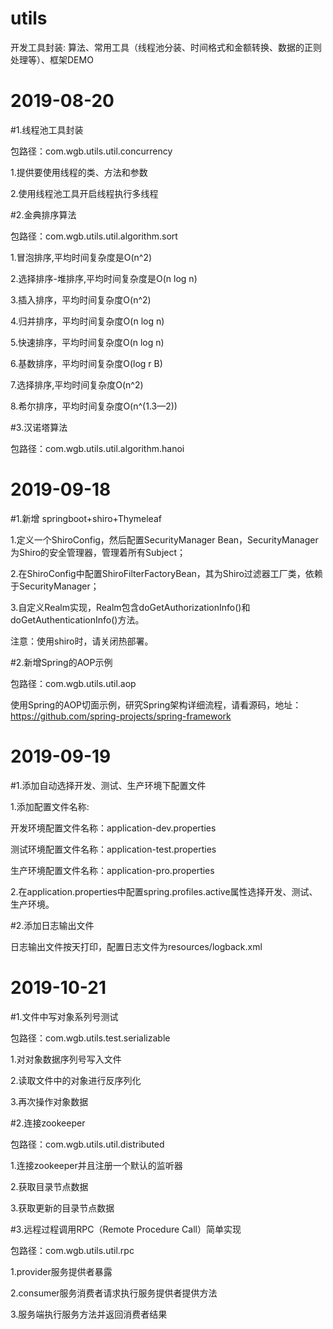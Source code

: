 # utils
开发工具封装:
算法、常用工具（线程池分装、时间格式和金额转换、数据的正则处理等）、框架DEMO

# 2019-08-20
#1.线程池工具封装

包路径：com.wgb.utils.util.concurrency

1.提供要使用线程的类、方法和参数

2.使用线程池工具开启线程执行多线程

#2.金典排序算法

包路径：com.wgb.utils.util.algorithm.sort

1.冒泡排序,平均时间复杂度是O(n^2)

2.选择排序-堆排序,平均时间复杂度是O(n log n)

3.插入排序，平均时间复杂度O(n^2)

4.归并排序，平均时间复杂度O(n log n)

5.快速排序，平均时间复杂度O(n log n)

6.基数排序，平均时间复杂度O(log r B)

7.选择排序,平均时间复杂度O(n^2)

8.希尔排序，平均时间复杂度O(n^(1.3—2))

#3.汉诺塔算法

包路径：com.wgb.utils.util.algorithm.hanoi

# 2019-09-18  
#1.新增 springboot+shiro+Thymeleaf

1.定义一个ShiroConfig，然后配置SecurityManager Bean，SecurityManager为Shiro的安全管理器，管理着所有Subject；
 
2.在ShiroConfig中配置ShiroFilterFactoryBean，其为Shiro过滤器工厂类，依赖于SecurityManager；
 
3.自定义Realm实现，Realm包含doGetAuthorizationInfo()和doGetAuthenticationInfo()方法。

注意：使用shiro时，请关闭热部署。

#2.新增Spring的AOP示例

包路径：com.wgb.utils.util.aop

使用Spring的AOP切面示例，研究Spring架构详细流程，请看源码，地址：https://github.com/spring-projects/spring-framework

# 2019-09-19  
#1.添加自动选择开发、测试、生产环境下配置文件

1.添加配置文件名称:

开发环境配置文件名称：application-dev.properties

测试环境配置文件名称：application-test.properties

生产环境配置文件名称：application-pro.properties

2.在application.properties中配置spring.profiles.active属性选择开发、测试、生产环境。

#2.添加日志输出文件

日志输出文件按天打印，配置日志文件为resources/logback.xml

# 2019-10-21
#1.文件中写对象系列号测试

包路径：com.wgb.utils.test.serializable

1.对对象数据序列号写入文件

2.读取文件中的对象进行反序列化

3.再次操作对象数据

#2.连接zookeeper

包路径：com.wgb.utils.util.distributed

1.连接zookeeper并且注册一个默认的监听器

2.获取目录节点数据

3.获取更新的目录节点数据

#3.远程过程调用RPC（Remote Procedure Call）简单实现

包路径：com.wgb.utils.util.rpc

1.provider服务提供者暴露

2.consumer服务消费者请求执行服务提供者提供方法

3.服务端执行服务方法并返回消费者结果
